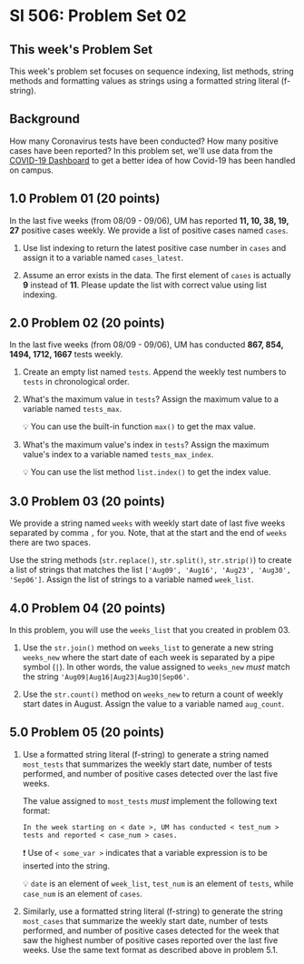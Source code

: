 # SI 506: Problem Set 02

## This week's Problem Set

This week's problem set focuses on sequence indexing, list methods, string methods and formatting
values as strings using a formatted string literal (f-string).

## Background

How many Coronavirus tests have been conducted? How many positive cases have been reported? In this
problem set, we'll use data from the [COVID-19 Dashboard](https://campusblueprint.umich.edu/dashboard/)
to get a better idea of how Covid-19 has been handled on campus.

## 1.0 Problem 01 (20 points)

In the last five weeks (from 08/09 - 09/06), UM has reported **11, 10, 38, 19, 27** positive cases
weekly. We provide a list of positive cases named `cases`.

1. Use list indexing to return the latest positive case number in `cases` and assign it to a variable
   named `cases_latest`.

2. Assume an error exists in the data. The first element of `cases` is actually **9** instead of
   **11**. Please update the list with correct value using list indexing.

## 2.0 Problem 02 (20 points)

In the last five weeks (from 08/09 - 09/06), UM has conducted **867, 854, 1494, 1712, 1667** tests
weekly.

1. Create an empty list named `tests`. Append the weekly test numbers to `tests` in chronological
   order.

2. What's the maximum value in `tests`? Assign the maximum value to a variable named `tests_max`.

   :bulb: You can use the built-in function `max()` to get the max value.

3. What's the maximum value's index in `tests`? Assign the maximum value's index to a variable
   named `tests_max_index`.

   :bulb: You can use the list method  `list.index()` to get the index value.

## 3.0 Problem 03 (20 points)

We provide a string named `weeks` with weekly start date of last five weeks separated by comma `,`
for you. Note, that at the start and the end of `weeks` there are two spaces.

Use the string methods (`str.replace()`, `str.split()`, `str.strip()`) to create a list of strings
that matches the list `['Aug09', 'Aug16', 'Aug23', 'Aug30', 'Sep06']`. Assign the list of strings to
a variable named `week_list`.

## 4.0 Problem 04 (20 points)

In this problem, you will use the `weeks_list` that you created in problem 03.

1. Use the `str.join()` method on `weeks_list` to generate a new string `weeks_new` where the
   start date of each week is separated by a pipe symbol (`|`). In other words, the value assigned
   to `weeks_new` _must_ match the string `'Aug09|Aug16|Aug23|Aug30|Sep06'`.

2. Use the `str.count()` method on `weeks_new` to return a count of weekly start dates in August.
   Assign the value to a variable named `aug_count`.

## 5.0 Problem 05 (20 points)

1. Use a formatted string literal (f-string) to generate a string named `most_tests` that summarizes
   the weekly start date, number of tests performed, and number of positive cases detected over the
   last five weeks.

   The value assigned to `most_tests` _must_ implement the following text format:

    ```commandline
    In the week starting on < date >, UM has conducted < test_num > tests and reported < case_num > cases.
    ```

    :exclamation: Use of `< some_var >` indicates that a variable expression is to be inserted into the
    string.

   :bulb: `date` is an element of `week_list`, `test_num` is an element of `tests`, while `case_num`
   is an element of `cases`.

2. Similarly, use a formatted string literal (f-string) to generate the string `most_cases` that
   summarize the weekly start date, number of tests performed, and number of positive cases detected
   for the week that saw the highest number of positive cases reported over the last five weeks. Use
   the same text format as described above in problem 5.1.
